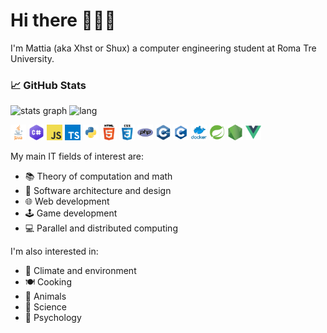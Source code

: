 # Hi there 👋🐒​🦥​
I'm Mattia (aka Xhst or Shux) a computer engineering student at Roma Tre University.
  
### 📈 GitHub Stats
<img src="https://github-readme-stats.vercel.app/api?hide_title=true&hide_rank=false&show_icons=true&include_all_commits=true&disable_animations=false&layout=compact&locale=en&hide_border=true&theme=jolly&username=Xhst" width="400" alt="stats graph"  /> 
<img src="https://github-readme-stats.vercel.app/api/top-langs?show_icons=true&locale=en&layout=compact&langs_count=8&hide_border=true&theme=jolly&username=Xhst" alt="lang" width="400"/> 
<p>
  <img height="25" alt="java" src="https://raw.githubusercontent.com/github/explore/5b3600551e122a3277c2c5368af2ad5725ffa9a1/topics/java/java.png">
  <img height="25" alt="csharp" src="https://raw.githubusercontent.com/github/explore/5b3600551e122a3277c2c5368af2ad5725ffa9a1/topics/csharp/csharp.png">
  <img height="25" alt="javascript" src="https://raw.githubusercontent.com/github/explore/5b3600551e122a3277c2c5368af2ad5725ffa9a1/topics/javascript/javascript.png">
  <img height="25" alt="typescript" src="https://raw.githubusercontent.com/github/explore/5b3600551e122a3277c2c5368af2ad5725ffa9a1/topics/typescript/typescript.png">
  <img height="25" alt="csharp" src="https://raw.githubusercontent.com/github/explore/5b3600551e122a3277c2c5368af2ad5725ffa9a1/topics/python/python.png">
  <img height="25" alt="html" src="https://raw.githubusercontent.com/github/explore/5b3600551e122a3277c2c5368af2ad5725ffa9a1/topics/html/html.png">
  <img height="25" alt="css" src="https://raw.githubusercontent.com/github/explore/5b3600551e122a3277c2c5368af2ad5725ffa9a1/topics/css/css.png">
  <img height="25" alt="c" src="https://raw.githubusercontent.com/github/explore/5b3600551e122a3277c2c5368af2ad5725ffa9a1/topics/php/php.png">
  <img height="25" alt="cpp" src="https://raw.githubusercontent.com/github/explore/5b3600551e122a3277c2c5368af2ad5725ffa9a1/topics/cpp/cpp.png">
  <img height="25" alt="php" src="https://raw.githubusercontent.com/github/explore/5b3600551e122a3277c2c5368af2ad5725ffa9a1/topics/c/c.png">
  <img height="25" alt="docker" src="https://raw.githubusercontent.com/github/explore/5b3600551e122a3277c2c5368af2ad5725ffa9a1/topics/docker/docker.png">
  <img height="25" alt="spring-boot" src="https://raw.githubusercontent.com/github/explore/5b3600551e122a3277c2c5368af2ad5725ffa9a1/topics/spring-boot/spring-boot.png">
  <img height="25" alt="nodejs" src="https://raw.githubusercontent.com/github/explore/5b3600551e122a3277c2c5368af2ad5725ffa9a1/topics/nodejs/nodejs.png">
  <img height="25" alt="vue" src="https://raw.githubusercontent.com/github/explore/5b3600551e122a3277c2c5368af2ad5725ffa9a1/topics/vue/vue.png">
</p>

My main IT fields of interest are:
- 📚 Theory of computation and math
- 📐 Software architecture and design
- 🌐 Web development
- 🕹️ Game development
- 💻 Parallel and distributed computing

I'm also interested in:
- 🌱 Climate and environment
- 🍽️ Cooking
- 🐛 Animals
- 🧪 Science
- 🧠 Psychology
<!--
**Xhst/Xhst** is a ✨ _special_ ✨ repository because its `README.md` (this file) appears on your GitHub profile.

Here are some ideas to get you started:

- 🔭 I’m currently working on ...
- 🌱 I’m currently learning ...
- 👯 I’m looking to collaborate on ...
- 🤔 I’m looking for help with ...
- 💬 Ask me about ...
- 📫 How to reach me: ...
- 😄 Pronouns: ...
- ⚡ Fun fact: ...
-->

